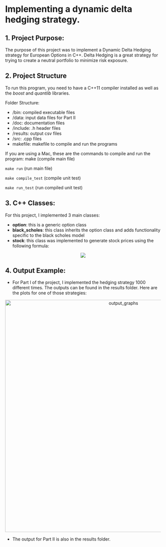 # Implementing a dynamic delta hedging strategy.

## 1. Project Purpose:
The purpose of this project was to implement a Dynamic Delta Hedging strategy for European Options in C++. Delta Hedging is a great strategy for trying to create a neutral portfolio to minimize risk exposure.

## 2. Project Structure

To run this program, you need to have a C++11 compiler installed as well as the _boost_ and _quantlib_ libraries.

Folder Structure:
- /bin: compiled executable files
- /data: input data files for Part II
- /doc: documentation files
- /include: .h header files
- /results: output csv files
- /src: .cpp files
- makefile: makefile to compile and run the programs

If you are using a Mac, these are the commands to compile and run the program: make (compile main file)

```make run``` (run main file)

```make compile_test``` (compile unit test) 

```make run_test``` (run compiled unit test)


## 3. C++ Classes:

For this project, I implemented 3 main classes:
- **option**: this is a generic option class
- **black_scholes**: this class inherits the option class and adds functionality specific to the black scholes model
- **stock**: this class was implemented to generate stock prices using the following formula:

<p align="center">
  <img src="https://latex.codecogs.com/svg.image?\LARGE&space;S_{t&plus;\Delta_t}=S_t&plus;\mu{}S_t\Delta_t&plus;\sigma{}S_t\sqrt{\Delta_t}Z_t" />
</p>

## 4. Output Example:

- For Part I of the project, I implemented the hedging strategy 1000 different times.
The outputs can be found in the results folder. Here are the plots for one of those strategies:

<p align="center">
  <img src="doc/img/output_graphs.png" alt="output_graphs" style="width: 750px;"/>
</p>

- The output for Part II is also in the results folder.
